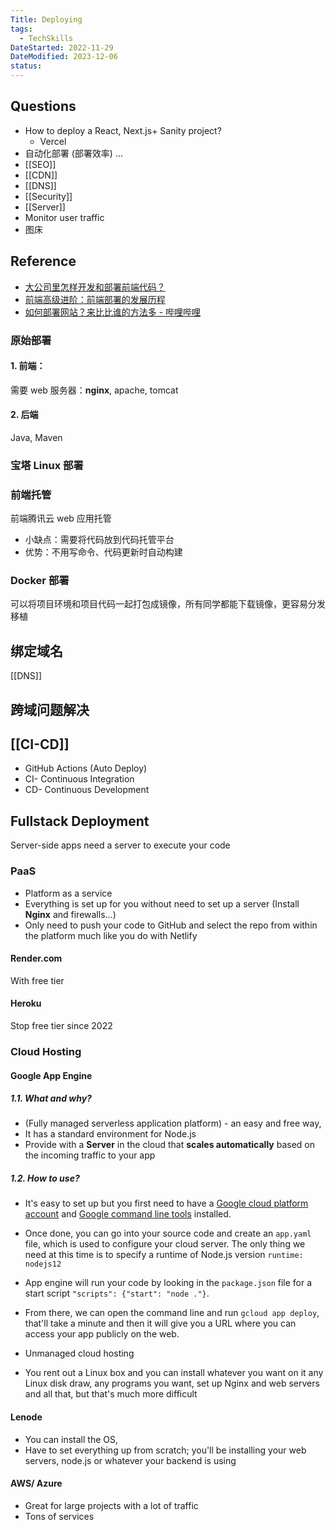 ```yaml
---
Title: Deploying
tags:
  - TechSkills
DateStarted: 2022-11-29
DateModified: 2023-12-06
status: 
---
```


## Questions

- How to deploy a React, Next.js+ Sanity project?
  - Vercel
- 自动化部署 (部署效率) ...
- [[SEO]]
- [[CDN]]
- [[DNS]]
- [[Security]]
- [[Server]]
- Monitor user traffic
- 图床

## Reference
- [大公司里怎样开发和部署前端代码？](https://link.juejin.cn?target=https%3A%2F%2Fwww.zhihu.com%2Fquestion%2F20790576 "https://www.zhihu.com/question/20790576")
- [前端高级进阶：前端部署的发展历程](https://juejin.cn/post/6844904086823780366 "https://juejin.cn/post/6844904086823780366")
- [如何部署网站？来比比谁的方法多 - 哔哩哔哩](https://www.bilibili.com/read/cv16179200)
### 原始部署

#### 1. 前端：

需要 web 服务器：**nginx**, apache, tomcat

#### 2. 后端

Java, Maven

### 宝塔 Linux 部署

### 前端托管

前端腾讯云 web 应用托管

- 小缺点：需要将代码放到代码托管平台
- 优势：不用写命令、代码更新时自动构建

### Docker 部署

可以将项目环境和项目代码一起打包成镜像，所有同学都能下载镜像，更容易分发移植

## 绑定域名
[[DNS]]

## 跨域问题解决


## [[CI-CD]]

- GitHub Actions (Auto Deploy)
- CI- Continuous Integration
- CD- Continuous Development

## Fullstack Deployment

Server-side apps need a server to execute your code

### PaaS

- Platform as a service
- Everything is set up for you without need to set up a server (Install **Nginx** and firewalls...)
- Only need to push your code to GitHub and select the repo from within the platform much like you do with Netlify
#### Render.com

With free tier

#### Heroku

Stop free tier since 2022

### Cloud Hosting
#### Google App Engine
##### 1.1. What and why?

- (Fully managed serverless application platform) - an easy and free way,
- It has a standard environment for Node.js
- Provide with a **Server** in the cloud that **scales automatically** based on the incoming traffic to your app

##### 1.2. How to use?

- It's easy to set up but you first need to have a <u>Google cloud platform account</u> and <u>Google command line tools</u> installed.
- Once done, you can go into your source code and create an `app.yaml` file, which is used to configure your cloud server. The only thing we need at this time is to specify a runtime of Node.js version `runtime: nodejs12`
- App engine will run your code by looking in the `package.json` file for a start script `"scripts": {"start": "node ."}`.
- From there, we can open the command line and run `gcloud app deploy`, that'll take a minute and then it will give you a URL where you can access your app publicly on the web.

- Unmanaged cloud hosting
- You rent out a Linux box and you can install whatever you want on it any Linux disk draw, any programs you want, set up Nginx and web servers and all that, but that's much more difficult

#### Lenode

- You can install the OS,
- Have to set everything up from scratch; you'll be installing your web servers, node.js or whatever your backend is using

#### AWS/ Azure

- Great for large projects with a lot of traffic
- Tons of services

